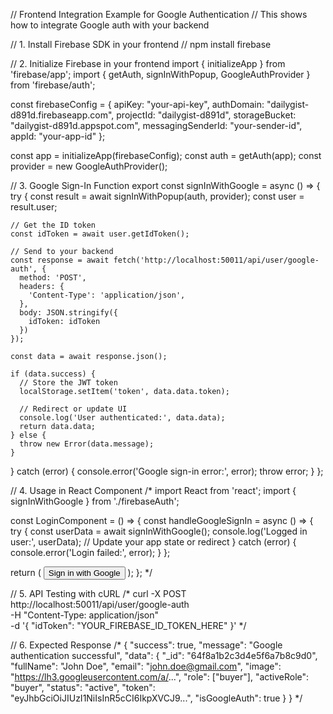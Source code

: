 // Frontend Integration Example for Google Authentication
// This shows how to integrate Google auth with your backend

// 1. Install Firebase SDK in your frontend
// npm install firebase

// 2. Initialize Firebase in your frontend
import { initializeApp } from 'firebase/app';
import { getAuth, signInWithPopup, GoogleAuthProvider } from 'firebase/auth';

const firebaseConfig = {
  apiKey: "your-api-key",
  authDomain: "dailygist-d891d.firebaseapp.com",
  projectId: "dailygist-d891d",
  storageBucket: "dailygist-d891d.appspot.com",
  messagingSenderId: "your-sender-id",
  appId: "your-app-id"
};

const app = initializeApp(firebaseConfig);
const auth = getAuth(app);
const provider = new GoogleAuthProvider();

// 3. Google Sign-In Function
export const signInWithGoogle = async () => {
  try {
    const result = await signInWithPopup(auth, provider);
    const user = result.user;
    
    // Get the ID token
    const idToken = await user.getIdToken();
    
    // Send to your backend
    const response = await fetch('http://localhost:50011/api/user/google-auth', {
      method: 'POST',
      headers: {
        'Content-Type': 'application/json',
      },
      body: JSON.stringify({
        idToken: idToken
      })
    });
    
    const data = await response.json();
    
    if (data.success) {
      // Store the JWT token
      localStorage.setItem('token', data.data.token);
      
      // Redirect or update UI
      console.log('User authenticated:', data.data);
      return data.data;
    } else {
      throw new Error(data.message);
    }
  } catch (error) {
    console.error('Google sign-in error:', error);
    throw error;
  }
};

// 4. Usage in React Component
/*
import React from 'react';
import { signInWithGoogle } from './firebaseAuth';

const LoginComponent = () => {
  const handleGoogleSignIn = async () => {
    try {
      const userData = await signInWithGoogle();
      console.log('Logged in user:', userData);
      // Update your app state or redirect
    } catch (error) {
      console.error('Login failed:', error);
    }
  };

  return (
    <button onClick={handleGoogleSignIn}>
      Sign in with Google
    </button>
  );
};
*/

// 5. API Testing with cURL
/*
curl -X POST http://localhost:50011/api/user/google-auth \
  -H "Content-Type: application/json" \
  -d '{
    "idToken": "YOUR_FIREBASE_ID_TOKEN_HERE"
  }'
*/

// 6. Expected Response
/*
{
  "success": true,
  "message": "Google authentication successful",
  "data": {
    "_id": "64f8a1b2c3d4e5f6a7b8c9d0",
    "fullName": "John Doe",
    "email": "john.doe@gmail.com",
    "image": "https://lh3.googleusercontent.com/a/...",
    "role": ["buyer"],
    "activeRole": "buyer",
    "status": "active",
    "token": "eyJhbGciOiJIUzI1NiIsInR5cCI6IkpXVCJ9...",
    "isGoogleAuth": true
  }
}
*/
